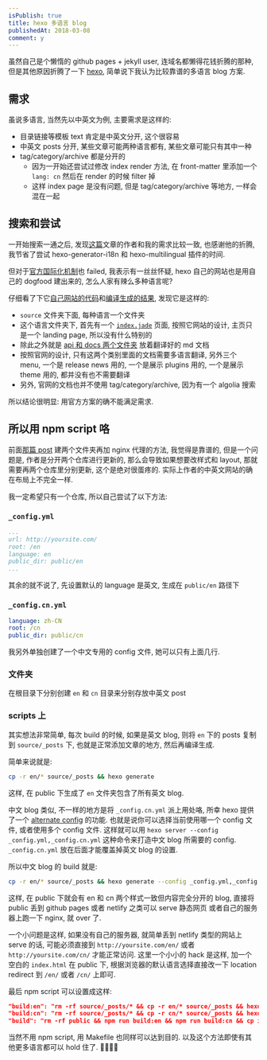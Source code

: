 ```yaml
---
isPublish: true
title: hexo 多语言 blog
publishedAt: 2018-03-08
comment: y
---
```


虽然自己是个懒惰的 github pages + jekyll user, 连域名都懒得花钱折腾的那种, 但是其他原因折腾了一下 [hexo](https://hexo.io/), 简单说下我认为比较靠谱的多语言 blog 方案.

## 需求
虽说多语言, 当然先以中英文为例, 主要需求是这样的:
- 目录链接等模板 text 肯定是中英文分开, 这个很容易
- 中英文 posts 分开, 某些文章可能两种语言都有, 某些文章可能只有其中一种
- tag/category/archive 都是分开的
  - 因为一开始还尝试过修改 index render 方法, 在 front-matter 里添加一个 `lang: cn` 然后在 render 的时候 filter 掉
  - 这样 index page 是没有问题, 但是 tag/category/archive 等地方, 一样会混在一起

## 搜索和尝试
一开始搜索一通之后, 发现[这篇](http://kvh.io/cn/hexo-nginx-multi-lingual.html)文章的作者和我的需求比较一致, 也感谢他的折腾, 我节省了尝试 hexo-generator-i18n 和 hexo-multilingual 插件的时间.

但对于[官方国际化机制](https://hexo.io/docs/internationalization.html)也 failed, 我表示有一丝丝怀疑, hexo 自己的网站也是用自己的 dogfood 建出来的, 怎么人家有辣么多种语言呢?

仔细看了下它[自己网站的代码](https://github.com/hexojs/site)和[编译生成的结果](https://github.com/hexojs/hexojs.github.io), 发现它是这样的:
- `source` 文件夹下面, 每种语言一个文件夹
- 这个语言文件夹下, 首先有一个 [`index.jade`](https://github.com/hexojs/site/blob/master/source/zh-cn/index.jade) 页面, 按照它网站的设计, 主页只是一个 landing page, 所以没有什么特别的
- 除此之外就是 [api 和 docs 两个文件夹](https://github.com/hexojs/site/tree/master/source/zh-cn) 放着翻译好的 md 文档
- 按照官网的设计, 只有这两个类别里面的文档需要多语言翻译, 另外三个 menu, 一个是 release news 用的, 一个是展示 plugins 用的, 一个是展示 theme 用的, 都并没有也不需要翻译
- 另外, 官网的文档也并不使用 tag/category/archive, 因为有一个 algolia 搜索

所以结论很明显: 用官方方案的确不能满足需求.

## 所以用 npm script 咯
前面[那篇 post](http://kvh.io/cn/hexo-nginx-multi-lingual.html) 建两个文件夹再加 nginx 代理的方法, 我觉得是靠谱的, 但是一个问题是, 作者是分开两个仓库进行更新的, 那么会导致如果想要改样式和 layout, 那就需要再两个仓库里分别更新, 这个是绝对很蛋疼的.
实际上作者的中英文网站的确在布局上不完全一样.

我一定希望只有一个仓库, 所以自己尝试了以下方法:

### `_config.yml`

```yml
...
url: http://yoursite.com/
root: /en
language: en
public_dir: public/en
...
```

其余的就不说了, 先设置默认的 language 是英文, 生成在 `public/en` 路径下

### `_config.cn.yml`

```yml
language: zh-CN
root: /cn
public_dir: public/cn
```
我另外单独创建了一个中文专用的 config 文件, 她可以只有上面几行.

### 文件夹
在根目录下分别创建 `en` 和 `cn` 目录来分别存放中英文 post

### scripts 上
其实想法非常简单, 每次 build 的时候, 如果是英文 blog, 则将 `en` 下的 posts 复制到 `source/_posts` 下,
也就是正常添加文章的地方, 然后再编译生成.

简单来说就是:
```sh
cp -r en/* source/_posts && hexo generate
```

这样, 在 public 下生成了 `en` 文件夹包含了所有英文 blog.

中文 blog 类似, 不一样的地方是将 `_config.cn.yml` 派上用处咯, 所幸 hexo 提供了一个 [alternate config](https://hexo.io/docs/configuration.html#Using-an-Alternate-Config) 的功能.
也就是说你可以选择当前使用哪一个 config 文件, 或者使用多个 config 文件.
这样就可以用 `hexo server --config _config.yml,_config.cn.yml` 这种命令来打造中文 blog 所需要的 config.
`_config.cn.yml` 放在后面才能覆盖掉英文 blog 的设置.

所以中文 blog 的 build 就是:
```sh
cp -r en/* source/_posts && hexo generate --config _config.yml,_config.cn.yml
```

这样, 在 public 下就会有 en 和 cn 两个样式一致但内容完全分开的 blog, 直接将 public 丢到 github pages 或者 netlify 之类可以 serve 静态网页
或者自己的服务器上跑一下 nginx, 就 over 了.


一个小问题是这样, 如果没有自己的服务器, 就简单丢到 netlify 类型的网站上 serve 的话, 可能必须直接到 `http://yoursite.com/en/` 或者 `http://yoursite.com/cn/` 才能正常访问.
这里一个小小的 hack 是这样, 加一个空白的 `index.html` 在 public 下, 根据浏览器的默认语言选择直接改一下 location redirect 到 `/en/`
或者 `/cn/` 上即可.

最后 npm script 可以设置成这样:
```json
"build:en": "rm -rf source/_posts/* && cp -r en/* source/_posts && hexo generate && rm -rf source/_posts/*",
"build:cn": "rm -rf source/_posts/* && cp -r cn/* source/_posts && hexo generate --config _config.yml,_config.cn.yml && rm -rf source/_posts/*",
"build": "rm -rf public && npm run build:en && npm run build:cn && cp index.html public/"
```

当然不用 npm script, 用 Makefile 也同样可以达到目的.
以及这个方法即使有其他更多语言都可以 hold 住了. 🤟🏻🖖🏻
